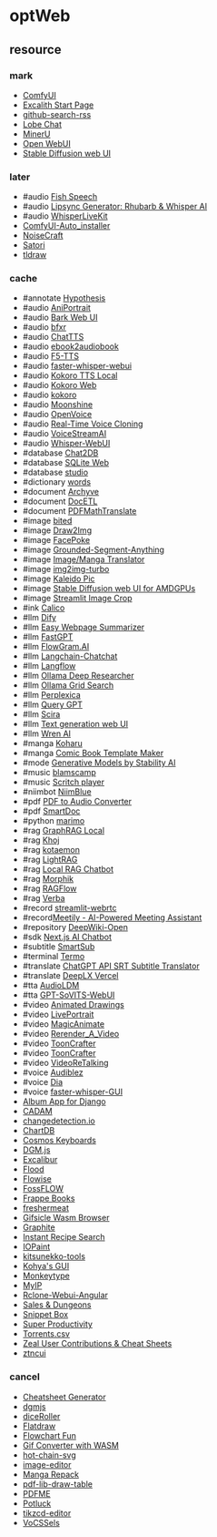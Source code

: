 # optWeb

## resource

### mark

- [ComfyUI](https://github.com/comfyanonymous/ComfyUI)
- [Excalith Start Page](https://github.com/excalith/excalith-start-page)
- [github-search-rss](https://github.com/azu/github-search-rss)
- [Lobe Chat](https://github.com/lobehub/lobe-chat)
- [MinerU](https://github.com/opendatalab/MinerU)
- [Open WebUI](https://github.com/open-webui/open-webui)
- [Stable Diffusion web UI](https://github.com/AUTOMATIC1111/stable-diffusion-webui)

### later

- #audio [Fish Speech](https://github.com/fishaudio/fish-speech)
- #audio [Lipsync Generator: Rhubarb & Whisper AI](https://github.com/fralapo/LipSyncify)
- #audio [WhisperLiveKit](https://github.com/QuentinFuxa/WhisperLiveKit)
- [ComfyUI-Auto_installer](https://huggingface.co/UmeAiRT/ComfyUI-Auto_installer)
- [NoiseCraft](https://github.com/maximecb/noisecraft)
- [Satori](https://github.com/vercel/satori)
- [tldraw](https://github.com/tldraw/tldraw)

### cache

- #annotate [Hypothesis](https://hypothes.is)
- #audio [AniPortrait](https://github.com/Zejun-Yang/AniPortrait)
- #audio [Bark Web UI](https://github.com/makawy7/bark-webui)
- #audio [bfxr](https://github.com/increpare/bfxr)
- #audio [ChatTTS](https://github.com/2noise/ChatTTS)
- #audio [ebook2audiobook](https://github.com/DrewThomasson/ebook2audiobook)
- #audio [F5-TTS](https://github.com/SWivid/F5-TTS)
- #audio [faster-whisper-webui](https://huggingface.co/spaces/aadnk/faster-whisper-webui)
- #audio [Kokoro TTS Local](https://github.com/PierrunoYT/Kokoro-TTS-Local)
- #audio [Kokoro Web](https://github.com/eduardolat/kokoro-web)
- #audio [kokoro](https://github.com/hexgrad/kokoro)
- #audio [Moonshine](https://github.com/usefulsensors/moonshine)
- #audio [OpenVoice](https://github.com/myshell-ai/OpenVoice)
- #audio [Real-Time Voice Cloning](https://github.com/CorentinJ/Real-Time-Voice-Cloning)
- #audio [VoiceStreamAI](https://github.com/alesaccoia/VoiceStreamAI)
- #audio [Whisper-WebUI](https://github.com/jhj0517/Whisper-WebUI)
- #database [Chat2DB](https://github.com/CodePhiliaX/Chat2DB)
- #database [SQLite Web](https://github.com/coleifer/sqlite-web)
- #database [studio](https://github.com/outerbase/studio)
- #dictionary [words](https://github.com/ddugovic/words)
- #document [Archyve](https://github.com/nickthecook/archyve)
- #document [DocETL](https://github.com/ucbepic/docetl)
- #document [PDFMathTranslate](https://github.com/Byaidu/PDFMathTranslate)
- #image [bited](https://github.com/molarmanful/bited)
- #image [Draw2Img](https://github.com/GradientSurfer/Draw2Img)
- #image [FacePoke](https://github.com/jbilcke-hf/FacePoke)
- #image [Grounded-Segment-Anything](https://github.com/IDEA-Research/Grounded-Segment-Anything)
- #image [Image/Manga Translator](https://github.com/zyddnys/manga-image-translator)
- #image [img2img-turbo](https://github.com/GaParmar/img2img-turbo)
- #image [Kaleido Pic](https://nyoroko.itch.io/kaleido-pic)
- #image [Stable Diffusion web UI for AMDGPUs](https://github.com/lshqqytiger/stable-diffusion-webui-amdgpu)
- #image [Streamlit Image Crop](https://github.com/mitsuse/streamlit-image-crop)
- #ink [Calico](https://github.com/elliotherriman/calico)
- #llm [Dify](https://github.com/langgenius/dify)
- #llm [Easy Webpage Summarizer](https://github.com/cobanov/easy-web-summarizer)
- #llm [FastGPT](https://github.com/labring/FastGPT)
- #llm [FlowGram.AI](https://github.com/bytedance/flowgram.ai)
- #llm [Langchain-Chatchat](https://github.com/chatchat-space/Langchain-Chatchat)
- #llm [Langflow](https://github.com/langflow-ai/langflow)
- #llm [Ollama Deep Researcher](https://github.com/langchain-ai/ollama-deep-researcher)
- #llm [Ollama Grid Search](https://github.com/dezoito/ollama-grid-search)
- #llm [Perplexica](https://github.com/ItzCrazyKns/Perplexica)
- #llm [Query GPT](https://github.com/zhangchenchen/query_gpt)
- #llm [Scira](https://github.com/zaidmukaddam/scira)
- #llm [Text generation web UI](https://github.com/oobabooga/text-generation-webui)
- #llm [Wren AI](https://github.com/Canner/WrenAI)
- #manga [Koharu](https://github.com/mayocream/koharu)
- #manga [Comic Book Template Maker](https://github.com/binarynonsense/comic-template-maker)
- #mode [Generative Models by Stability AI](https://github.com/Stability-AI/generative-models)
- #music [blamscamp](https://github.com/blackle/blamscamp)
- #music [Scritch player](https://github.com/torcado194/scritch-player)
- #niimbot [NiimBlue](https://github.com/MultiMote/niimblue)
- #pdf [PDF to Audio Converter](https://github.com/lamm-mit/PDF2Audio)
- #pdf [SmartDoc](https://github.com/rsharvesh16/SmartDoc-Document-Processing-With-LLM)
- #python [marimo](https://github.com/marimo-team/marimo)
- #rag [GraphRAG Local](https://github.com/severian42/GraphRAG-Local-UI)
- #rag [Khoj](https://github.com/khoj-ai/khoj)
- #rag [kotaemon](https://github.com/Cinnamon/kotaemon)
- #rag [LightRAG](https://github.com/HKUDS/LightRAG)
- #rag [Local RAG Chatbot](https://github.com/datvodinh/rag-chatbot)
- #rag [Morphik](https://github.com/morphik-org/morphik-core)
- #rag [RAGFlow](https://github.com/infiniflow/ragflow)
- #rag [Verba](https://github.com/weaviate/Verba)
- #record [streamlit-webrtc](https://github.com/whitphx/streamlit-webrtc)
- #record[Meetily - AI-Powered Meeting Assistant](https://github.com/Zackriya-Solutions/meeting-minutes)
- #repository [DeepWiki-Open](https://github.com/AsyncFuncAI/deepwiki-open)
- #sdk [Next.js AI Chatbot](https://github.com/vercel/ai-chatbot)
- #subtitle [SmartSub](https://github.com/buxuku/SmartSub)
- #terminal [Termo](https://github.com/rajnandan1/termo)
- #translate [ChatGPT API SRT Subtitle Translator](https://github.com/Cerlancism/chatgpt-subtitle-translator)
- #translate [DeepLX Vercel](https://github.com/bropines/Deeplx-vercel)
- #tta [AudioLDM](https://github.com/haoheliu/AudioLDM)
- #tta [GPT-SoVITS-WebUI](https://github.com/RVC-Boss/GPT-SoVITS)
- #video [Animated Drawings](https://github.com/facebookresearch/AnimatedDrawings)
- #video [LivePortrait](https://github.com/KwaiVGI/LivePortrait)
- #video [MagicAnimate](https://github.com/magic-research/magic-animate)
- #video [Rerender_A_Video](https://github.com/williamyang1991/Rerender_A_Video)
- #video [ToonCrafter](https://github.com/Doubiiu/ToonCrafter)
- #video [ToonCrafter](https://github.com/sdbds/ToonCrafter-for-windows)
- #video [VideoReTalking](https://github.com/OpenTalker/video-retalking)
- #voice [Audiblez](https://github.com/santinic/audiblez)
- #voice [Dia](https://github.com/nari-labs/dia)
- #voice [faster-whisper-GUI](https://github.com/CheshireCC/faster-whisper-GUI)
- [Album App for Django](https://github.com/jobsta/albumapp-django)
- [CADAM](https://github.com/Adam-CAD/CADAM)
- [changedetection.io](https://github.com/dgtlmoon/changedetection.io)
- [ChartDB](https://github.com/chartdb/chartdb)
- [Cosmos Keyboards](https://github.com/rianadon/Cosmos-Keyboards)
- [DGM.js](https://github.com/dgmjs/dgmjs)
- [Excalibur](https://github.com/camelot-dev/excalibur)
- [Flood](https://github.com/jesec/flood)
- [Flowise](https://github.com/FlowiseAI/Flowise)
- [FossFLOW](https://github.com/stan-smith/FossFLOW)
- [Frappe Books](https://github.com/frappe/books)
- [freshermeat](https://github.com/cedricbonhomme/freshermeat)
- [Gifsicle Wasm Browser](https://github.com/renzhezhilu/gifsicle-wasm-browser)
- [Graphite](https://github.com/GraphiteEditor/Graphite)
- [Instant Recipe Search](https://github.com/typesense/showcase-recipe-search)
- [IOPaint](https://github.com/Sanster/IOPaint)
- [kitsunekko-tools](https://github.com/Ajatt-Tools/kitsunekko-tools)
- [Kohya's GUI](https://github.com/bmaltais/kohya_ss)
- [Monkeytype](https://github.com/monkeytypegame/monkeytype)
- [MyIP](https://github.com/jason5ng32/MyIP)
- [Rclone-Webui-Angular](https://github.com/yuudi/rclone-webui-angular)
- [Sales & Dungeons](https://github.com/BigJk/snd)
- [Snippet Box](https://github.com/pawelmalak/snippet-box)
- [Super Productivity](https://github.com/johannesjo/super-productivity)
- [Torrents.csv](https://github.com/emtee40/torrents-csv-server)
- [Zeal User Contributions & Cheat Sheets](https://github.com/xantiagoma/zealusercontributions)
- [ztncui](https://github.com/key-networks/ztncui)

### cancel

- [Cheatsheet Generator](https://github.com/scillidan/cheatsheet-generator)
- [dgmjs](https://github.com/scillidan/dgmjs)
- [diceRoller](https://github.com/scillidan/diceRoller)
- [Flatdraw](https://github.com/scillidan/flatdraw)
- [Flowchart Fun](https://github.com/scillidan/flowchart-fun)
- [Gif Converter with WASM](https://github.com/scillidan/gifconverter)
- [hot-chain-svg](https://github.com/scillidan/hot-chain-svg)
- [image-editor](https://github.com/scillidan/image-editor)
- [Manga Repack](https://github.com/scillidan/mangarepack)
- [pdf-lib-draw-table](https://github.com/scillidan/pdf-lib-draw-table)
- [PDFME](https://github.com/scillidan/pdfme)
- [Potluck](https://github.com/scillidan/potluck)
- [tikzcd-editor](https://github.com/scillidan/tikzcd-editor)
- [VoCSSels](https://github.com/scillidan/file_html/tree/main/vocssels/dist)
